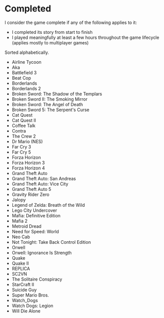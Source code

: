 # Completed

I consider the game complete if any of the following applies to it:

- I completed its story from start to finish
- I played meaningfully at least a few hours throughout the game lifecycle (applies mostly to multiplayer games)

Sorted alphabetically.

- Airline Tycoon
- Aka
- Battlefield 3
- Beat Cop
- Borderlands
- Borderlands 2
- Broken Sword: The Shadow of the Templars
- Broken Sword II: The Smoking Mirror
- Broken Sword: The Angel of Death
- Broken Sword 5: The Serpent's Curse
- Cat Quest
- Cat Quest II
- Coffee Talk
- Contra
- The Crew 2
- Dr Mario (NES)
- Far Cry 3
- Far Cry 5
- Forza Horizon
- Forza Horizon 3
- Forza Horizon 4
- Grand Theft Auto
- Grand Theft Auto: San Andreas
- Grand Theft Auto: Vice City
- Grand Theft Auto 5
- Gravity Rider Zero
- Jalopy
- Legend of Zelda: Breath of the Wild
- Lego City Undercover
- Mafia: Definitive Edition
- Mafia 2
- Metroid Dread
- Need for Speed: World
- Neo Cab
- Not Tonight: Take Back Control Edition
- Orwell
- Orwell: Ignorance Is Strength
- Quake
- Quake II
- REPLICA
- SC2VN
- The Solitaire Conspiracy
- StarCraft II
- Suicide Guy
- Super Mario Bros.
- Watch_Dogs
- Watch Dogs: Legion
- Will Die Alone
